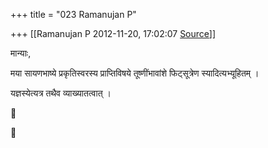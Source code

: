 +++
title = "023 Ramanujan P"

+++
[[Ramanujan P	2012-11-20, 17:02:07 [Source](https://groups.google.com/g/bvparishat/c/YuAEYGt0EVU)]]



मान्याः,

मया सायणभाष्ये प्रकृतिस्वरस्य प्राप्तिविषये तूष्णींभावांशे फिट्सूत्रेण स्यादित्यभ्यूहितम् ।

यज्ञस्येत्यत्र तथैव व्याख्यातत्वात् ।





